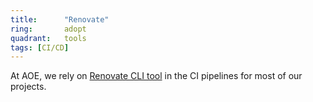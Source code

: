 ```yaml
---
title:      "Renovate"
ring:       adopt
quadrant:   tools
tags: [CI/CD]
---
```


At AOE, we rely on [Renovate CLI tool](https://www.npmjs.com/package/renovate/) in the CI pipelines for most of our projects.
